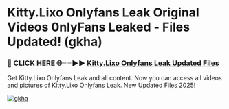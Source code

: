 # Kitty.Lixo Onlyfans Leak Original Videos 0nlyFans Leaked - Files Updated! (gkha)

<h3>🔴 CLICK HERE 🌐==►► <a href="https://tinyurl.com/ms9xzufz" rel="nofollow">Kitty.Lixo Onlyfans Leak Updated Files</a></h3>

Get Kitty.Lixo Onlyfans Leak and all content. Now you can access all videos and pictures of Kitty.Lixo Onlyfans Leak. New Updated Files 2025!

[![gkha](https://i.imgur.com/ppqm5kG.gif)](https://tinyurl.com/ms9xzufz)
